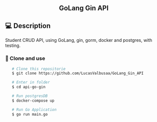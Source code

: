 <h2 align="center">GoLang Gin API</h2>

## 💻 Description

Student CRUD API, using GoLang, gin, gorm, docker and postgres, with testing.

### 📝 Clone and use

```bash
   # Clone this repositorie
   $ git clone https://github.com/LucasValbusaa/GoLang_Gin_API

   # Enter in folder
   $ cd api-go-gin

   # Run postgresDB
   $ docker-compose up

   # Run Go Application
   $ go run main.go
```
